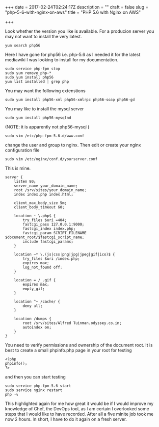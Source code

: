 +++
date = 2017-02-24T02:24:17Z
description = ""
draft = false
slug = "php-5-6-with-nginx-on-aws"
title = "PHP 5.6 with Nginx on AWS"

+++


Look whether the version you like is available. For a producion server you may not want to install the very latest.

```
yum search php56
```
Here I have gone for php56 i.e. php-5.6 as I needed it for the latest mediawiki I was looking to install for my documentation. 
```
sudo service php-fpm stop
sudo yum remove php-*
sudo yum install php56
yum list installed | grep php
```
You may want the following extenstions
```
sudo yum install php56-xml php56-xmlrpc php56-soap php56-gd
```
You may like to install the mysql server
```
sudo yum install php56-mysqlnd 
```
(NOTE: it is apparently not php56-mysql )
```
sudo vim /etc/php-fpm-5.6.d/www.conf
```
change the user and group to nginx. Then edit or create your nginx configuration file
```
sudo vim /etc/nginx/conf.d/yourserver.conf
```
This is mine.
```
server {
    listen 80;
    server_name your_domain_name;
    root /srv/sites/your_domain_name;
    index index.php index.html;

    client_max_body_size 5m;
    client_body_timeout 60;

    location ~ \.php$ {
        try_files $uri =404;
        fastcgi_pass 127.0.0.1:9000; 
        fastcgi_index index.php;
        fastcgi_param SCRIPT_FILENAME $document_root/$fastcgi_script_name;
        include fastcgi_params;
    }

    location ~* \.(js|css|png|jpg|jpeg|gif|ico)$ {
        try_files $uri /index.php;
        expires max;
        log_not_found off;
    }

    location = /_.gif {
        expires max;
        empty_gif;
    }

    location ^~ /cache/ {
        deny all;
    }

    location /dumps {
        root /srv/sites/Alfred Tuinman.odyssey.co.in;
        autoindex on;
    }
}
```

You need to verify permissions and ownership of the document root. It is best to create a small phpinfo.php page in your root for testing 
```
<?php
phpinfo();
?>
```

and then you can start testing
```
sudo service php-fpm-5.6 start
sudo service nginx restart
php -v
```

This highlighted again for me how great it would be if I would improve my knowledge of Chef, the DevOps tool, as I am certain I overlooked some steps that I would like to have recorded. After all a five minite job took me now 2 hours. In short, I have to do it again on a fresh server.

